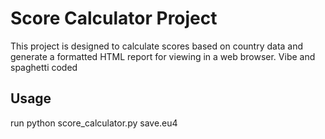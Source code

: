 # Score Calculator Project

This project is designed to calculate scores based on country data and generate a formatted HTML report for viewing in a web browser.
Vibe and spaghetti coded

## Usage
run
python score_calculator.py save.eu4
